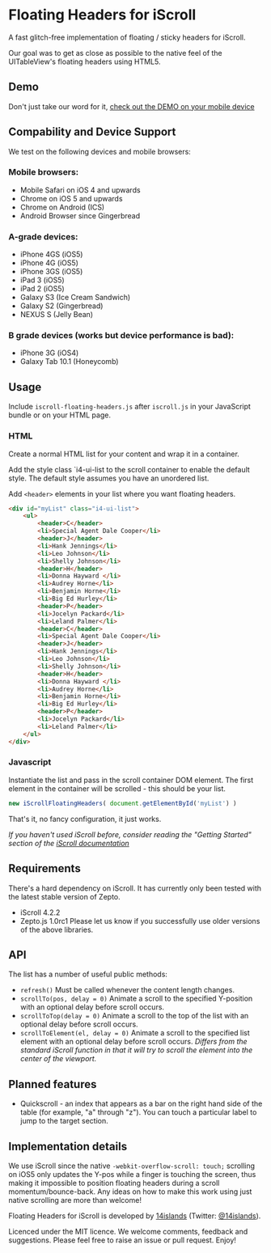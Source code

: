 # Floating Headers for iScroll

A fast glitch-free implementation of floating / sticky headers for iScroll. 

Our goal was to get as close as possible to the native feel of the UITableView's floating headers using HTML5.


## Demo
Don't just take our word for it, [check out the DEMO on your mobile device](http://jsbin.com/iscroll-floating-headers/14)


## Compability and Device Support
We test on the following devices and mobile browsers:

### Mobile browsers:
 * Mobile Safari on iOS 4 and upwards
 * Chrome on iOS 5 and upwards
 * Chrome on Android (ICS)
 * Android Browser since Gingerbread

### A-grade devices:
 * iPhone 4GS (iOS5)
 * iPhone 4G  (iOS5)
 * iPhone 3GS (iOS5)
 * iPad 3     (iOS5)
 * iPad 2     (iOS5)
 * Galaxy S3  (Ice Cream Sandwich)
 * Galaxy S2  (Gingerbread)
 * NEXUS S    (Jelly Bean)

### B grade devices (works but device performance is bad):
 * iPhone 3G       (iOS4)
 * Galaxy Tab 10.1 (Honeycomb)


## Usage
Include `iscroll-floating-headers.js` after `iscroll.js` in your JavaScript bundle or on your HTML page.

### HTML
Create a normal HTML list for your content and wrap it in a container. 

Add the style class `i4-ui-list to the scroll container to enable the default style. The default style assumes you have an unordered list.

Add `<header>` elements in your list where you want floating headers.

```html
<div id="myList" class="i4-ui-list">
	<ul>
		<header>C</header>
		<li>Special Agent Dale Cooper</li>
		<header>J</header>
		<li>Hank Jennings</li>
		<li>Leo Johnson</li>
		<li>Shelly Johnson</li>
		<header>H</header>
		<li>Donna Hayward </li>
		<li>Audrey Horne</li>
		<li>Benjamin Horne</li>
		<li>Big Ed Hurley</li>
		<header>P</header>
		<li>Jocelyn Packard</li>
		<li>Leland Palmer</li>
		<header>C</header>
		<li>Special Agent Dale Cooper</li>
		<header>J</header>
		<li>Hank Jennings</li>
		<li>Leo Johnson</li>
		<li>Shelly Johnson</li>
		<header>H</header>
		<li>Donna Hayward </li>
		<li>Audrey Horne</li>
		<li>Benjamin Horne</li>
		<li>Big Ed Hurley</li>
		<header>P</header>
		<li>Jocelyn Packard</li>
		<li>Leland Palmer</li>
	</ul>
</div>
```

### Javascript
Instantiate the list and pass in the scroll container DOM element. The first element in the container will be scrolled - this should be your list.

```javascript
new iScrollFloatingHeaders( document.getElementById('myList') )
```
That's it, no fancy configuration, it just works. 

_If you haven't used iScroll before, consider reading the "Getting Started" section of the [iScroll documentation](http://cubiq.org/iscroll-4)_


## Requirements
There's a hard dependency on iScroll. It has currently only been tested with the latest stable version of Zepto.
* iScroll 4.2.2
* Zepto.js 1.0rc1
Please let us know if you successfully use older versions of the above libraries.

## API
The list has a number of useful public methods:
* `refresh()`
Must be called whenever the content length changes.
* `scrollTo(pos, delay = 0)`
Animate a scroll to the specified Y-position with an optional delay before scroll occurs.
* `scrollToTop(delay = 0)`
Animate a scroll to the top of the list with an optional delay before scroll occurs.
* `scrollToElement(el, delay = 0)`
Animate a scroll to the specified list element with an optional delay before scroll occurs.
_Differs from the standard iScroll function in that it will try to scroll the element into the center of the viewport._


## Planned features
* Quickscroll - an index that appears as a bar on the right hand side of the table (for example, "a" through "z"). You can touch a particular label to jump to the target section.


## Implementation details
We use iScroll since the native `-webkit-overflow-scroll: touch;` scrolling on iOS5 only updates the Y-pos while a finger is touching the screen, thus making it impossible to position floating headers during a scroll momentum/bounce-back. Any ideas on how to make this work using just native scrolling are more than welcome!

Floating Headers for iScroll is developed by [14islands](http://14islands.com) (Twitter: [@14islands](https://twitter.com/14islands)). 

Licenced under the MIT licence. We welcome comments, feedback and suggestions. Please feel free to raise an issue or pull request. Enjoy!
